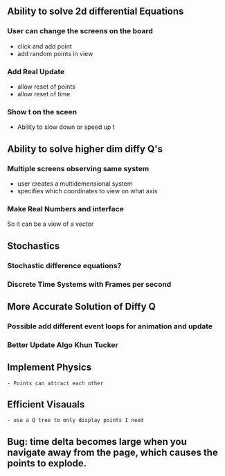 

## Ability to solve 2d differential Equations
### User can change the screens on the board
- click and add point 
- add random points in view

### Add Real Update
- allow reset of points 
- allow reset of time

### Show t on the sceen 
- Ability to slow down or speed up t

## Ability to solve higher dim diffy Q's

### Multiple screens observing same system
- user creates a multidemensional system 
- specifies which coordinates to view on what axis

### Make Real Numbers and interface
So it can be a view of a vector 

## Stochastics

### Stochastic difference equations? 

### Discrete Time Systems with Frames per second

## More Accurate Solution of Diffy Q

### Possible add different event loops for animation and update

### Better Update Algo Khun Tucker

## Implement Physics 
    - Points can attract each other

## Efficient Visauals
    - use a Q tree to only display points I need

## Bug: time delta becomes large when you navigate away from the page, which causes the points to explode. 